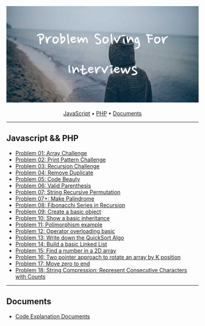

<p align = "center">
  <img src = "img/Problem_Solving_For_Interviews.png"> <br> <br> 
  <a href="#javascript">JavaScript</a> • <a href="#javascript">PHP</a> • <a href="#doc">Documents </a>
</p>

---
Javascript && PHP
---

* <a href="https://github.com/Sazzad-Saju/Problem-Solving-For-Interviews/blob/master/page2.md">Problem 01: Array Challenge</a>
* <a href="https://github.com/Sazzad-Saju/Problem-Solving-For-Interviews/blob/master/page3.md">Problem 02: Print Pattern Challenge</a>
* <a href="https://github.com/Sazzad-Saju/Problem-Solving-For-Interviews/blob/master/page4.md">Problem 03: Recursion Challenge</a>
* <a href="https://github.com/Sazzad-Saju/Problem-Solving-For-Interviews/blob/master/page5.md">Problem 04: Remove Duplicate </a>
* <a href="https://github.com/Sazzad-Saju/Problem-Solving-For-Interviews/blob/master/page6.md">Problem 05: Code Beauty </a>
* <a href="https://github.com/Sazzad-Saju/Problem-Solving-For-Interviews/blob/master/page7.md">Problem 06: Valid Parenthesis </a>
* <a href="https://github.com/Sazzad-Saju/Problem-Solving-For-Interviews/blob/master/page8.md">Problem 07: String Recursive Permutation </a>
* <a href="https://github.com/Sazzad-Saju/Problem-Solving-For-Interviews/blob/master/page9.md">Problem 07+: Make Palindrome </a>
* <a href="https://github.com/Sazzad-Saju/Problem-Solving-For-Interviews/blob/master/page10.md">Problem 08: Fibonacchi Series in Recursion </a>
* <a href="https://github.com/Sazzad-Saju/Problem-Solving-For-Interviews/blob/master/page11.md">Problem 09: Create a basic object </a>
* <a href="https://github.com/Sazzad-Saju/Problem-Solving-For-Interviews/blob/master/page12.md">Problem 10: Show a basic inheritance </a>
* <a href="https://github.com/Sazzad-Saju/Problem-Solving-For-Interviews/blob/master/page13.md">Problem 11: Polimorphism example </a>
* <a href="https://github.com/Sazzad-Saju/Problem-Solving-For-Interviews/blob/master/page14.md">Problem 12: Operator overloading basic </a>
* <a href="https://github.com/Sazzad-Saju/Problem-Solving-For-Interviews/blob/master/page15.md">Problem 13: Write down the QuickSort Algo </a>
* <a href="https://github.com/Sazzad-Saju/Problem-Solving-For-Interviews/blob/master/page16.md">Problem 14: Build a basic Linked List </a>
* <a href="https://github.com/Sazzad-Saju/Problem-Solving-For-Interviews/blob/master/page17.md">Problem 15: Find a number in a 2D array </a>
* <a href="https://github.com/Sazzad-Saju/Problem-Solving-For-Interviews/blob/master/page18.md">Problem 16: Two pointer approach to rotate an array by K position </a>
* <a href="https://github.com/Sazzad-Saju/Problem-Solving-For-Interviews/blob/master/page19.md">Problem 17: Move zero to end </a>
* <a href="https://github.com/Sazzad-Saju/Problem-Solving-For-Interviews/blob/master/page20.md">Problem 18: String Compression: Represent Consecutive Characters with Counts </a>

---
Documents
---

* <a href="https://docs.google.com/document/d/1dbza0C7aAMILgANIlUeu7xO1EtOCJO1UUDPAXMHAKEY/edit?usp=sharing" target="_blank" rel="noopener noreferrer">Code Explanation Documents</a>


